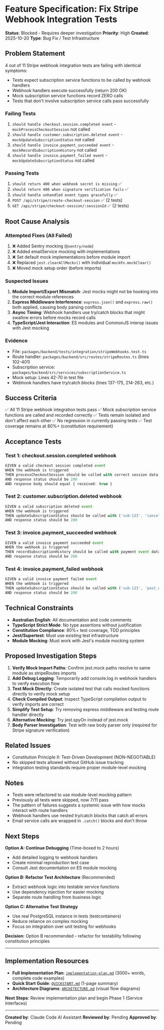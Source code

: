 # Feature Specification: Fix Stripe Webhook Integration Tests

**Status**: Blocked - Requires deeper investigation
**Priority**: High
**Created**: 2025-10-20
**Type**: Bug Fix / Test Infrastructure

## Problem Statement

4 out of 11 Stripe webhook integration tests are failing with identical symptoms:
- Tests expect subscription service functions to be called by webhook handlers
- Webhook handlers execute successfully (return 200 OK)
- Mock subscription service functions record ZERO calls
- Tests that don't involve subscription service calls pass successfully

### Failing Tests
1. `should handle checkout.session.completed event` - `mockProcessCheckoutSession` not called
2. `should handle customer.subscription.deleted event` - `mockUpdateSubscriptionStatus` not called
3. `should handle invoice.payment_succeeded event` - `mockRecordSubscriptionHistory` not called
4. `should handle invoice.payment_failed event` - `mockUpdateSubscriptionStatus` not called

### Passing Tests
1. `should return 400 when webhook secret is missing` ✅
2. `should return 400 when signature verification fails` ✅
3. `should handle unhandled event types gracefully` ✅
4. `POST /api/stripe/create-checkout-session` ✅ (2 tests)
5. `GET /api/stripe/checkout-session/:sessionId` ✅ (2 tests)

## Root Cause Analysis

### Attempted Fixes (All Failed)
1. ❌ Added Sentry mocking (`@sentry/node`)
2. ❌ Added emailService mocking with implementations
3. ❌ Set default mock implementations before module import
4. ❌ Replaced `jest.clearAllMocks()` with individual `mockFn.mockClear()`
5. ❌ Moved mock setup order (before imports)

### Suspected Issues
1. **Module Import/Export Mismatch**: Jest mocks might not be hooking into the correct module references
2. **Express Middleware Interference**: `express.json()` and `express.raw()` both applied, causing body parsing conflicts
3. **Async Timing**: Webhook handlers use try/catch blocks that might swallow errors before mocks record calls
4. **TypeScript/Jest Interaction**: ES modules and CommonJS interop issues with Jest mocking

### Evidence
- File: `packages/backend/tests/integration/stripeWebhooks.test.ts`
- Route handler: `packages/backend/src/routes/stripeRoutes.ts` (lines 102-401)
- Subscription service: `packages/backend/src/services/subscriptionService.ts`
- Mock setup: Lines 42-70 in test file
- Webhook handlers have try/catch blocks (lines 137-175, 214-263, etc.)

## Success Criteria

✅ All 11 Stripe webhook integration tests pass
✅ Mock subscription service functions are called and recorded correctly
✅ Tests remain isolated and don't affect each other
✅ No regression in currently passing tests
✅ Test coverage remains at 80%+ (constitution requirement)

## Acceptance Tests

### Test 1: checkout.session.completed webhook
```typescript
GIVEN a valid checkout session completed event
WHEN the webhook is triggered
THEN processCheckoutSession should be called with correct session data
AND response status should be 200
AND response body should equal { received: true }
```

### Test 2: customer.subscription.deleted webhook
```typescript
GIVEN a valid subscription deleted event
WHEN the webhook is triggered
THEN updateSubscriptionStatus should be called with ('sub-123', 'cancelled', metadata)
AND response status should be 200
```

### Test 3: invoice.payment_succeeded webhook
```typescript
GIVEN a valid invoice payment succeeded event
WHEN the webhook is triggered
THEN recordSubscriptionHistory should be called with payment event data
AND response status should be 200
```

### Test 4: invoice.payment_failed webhook
```typescript
GIVEN a valid invoice payment failed event
WHEN the webhook is triggered
THEN updateSubscriptionStatus should be called with ('sub-123', 'past_due', metadata)
AND response status should be 200
```

## Technical Constraints

- **Australian English**: All documentation and code comments
- **TypeScript Strict Mode**: No type assertions without justification
- **Constitution Compliance**: 80%+ test coverage, TDD principles
- **Jest/Supertest**: Must use existing test infrastructure
- **Module Mocking**: Must work with Jest's module mocking system

## Proposed Investigation Steps

1. **Verify Mock Import Paths**: Confirm jest.mock paths resolve to same module as stripeRoutes imports
2. **Add Debug Logging**: Temporarily add console.log in webhook handlers to verify execution flow
3. **Test Mock Directly**: Create isolated test that calls mocked functions directly to verify mock setup
4. **Check Compiled Output**: Inspect TypeScript compilation output to verify imports are correct
5. **Simplify Test Setup**: Try removing express middleware and testing route handler directly
6. **Alternative Mocking**: Try jest.spyOn instead of jest.mock
7. **Body Parser Investigation**: Test with raw body parser only (required for Stripe signature verification)

## Related Issues

- Constitution Principle II: Test-Driven Development (NON-NEGOTIABLE)
- No skipped tests allowed without GitHub issue tracking
- Integration testing standards require proper module-level mocking

## Notes

- Tests were refactored to use module-level mocking pattern
- Previously all tests were skipped, now 7/11 pass
- The pattern of failures suggests a systemic issue with how mocks interact with route handlers
- Webhook handlers use nested try/catch blocks that catch all errors
- Email service calls are wrapped in `.catch()` blocks and don't throw

## Next Steps

**Option A: Continue Debugging** (Time-boxed to 2 hours)
- Add detailed logging to webhook handlers
- Create minimal reproduction test case
- Consult Jest documentation on ES module mocking

**Option B: Refactor Test Architecture** (Recommended)
- Extract webhook logic into testable service functions
- Use dependency injection for easier mocking
- Separate route handling from business logic

**Option C: Alternative Test Strategy**
- Use real PostgreSQL instance in tests (testcontainers)
- Reduce reliance on complex mocking
- Focus on integration over unit testing for webhooks

**Decision**: Option B recommended - refactor for testability following constitution principles

---

## Implementation Resources

- **Full Implementation Plan**: [`implementation-plan.md`](./implementation-plan.md) (3000+ words, complete code examples)
- **Quick Start Guide**: [`QUICKSTART.md`](./QUICKSTART.md) (1-page summary)
- **Architecture Diagrams**: [`ARCHITECTURE.md`](./ARCHITECTURE.md) (visual flow diagrams)

**Next Steps**: Review implementation plan and begin Phase 1 (Service Interfaces)

---

**Created by**: Claude Code AI Assistant
**Reviewed by**: Pending
**Approved by**: Pending
